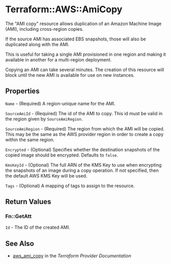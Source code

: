 # Terraform::AWS::AmiCopy

The "AMI copy" resource allows duplication of an Amazon Machine Image (AMI),
including cross-region copies.

If the source AMI has associated EBS snapshots, those will also be duplicated
along with the AMI.

This is useful for taking a single AMI provisioned in one region and making
it available in another for a multi-region deployment.

Copying an AMI can take several minutes. The creation of this resource will
block until the new AMI is available for use on new instances.

## Properties

`Name` - (Required) A region-unique name for the AMI.

`SourceAmiId` - (Required) The id of the AMI to copy. This id must be valid in the region given by `SourceAmiRegion`.

`SourceAmiRegion` - (Required) The region from which the AMI will be copied. This may be the same as the AWS provider region in order to create a copy within the same region.

`Encrypted` - (Optional) Specifies whether the destination snapshots of the copied image should be encrypted. Defaults to `false`.

`KmsKeyId` - (Optional) The full ARN of the KMS Key to use when encrypting the snapshots of an image during a copy operation. If not specified, then the default AWS KMS Key will be used.

`Tags` - (Optional) A mapping of tags to assign to the resource.


## Return Values

### Fn::GetAtt

`Id` - The ID of the created AMI.

## See Also

* [aws_ami_copy](https://www.terraform.io/docs/providers/aws/r/ami_copy.html) in the _Terraform Provider Documentation_